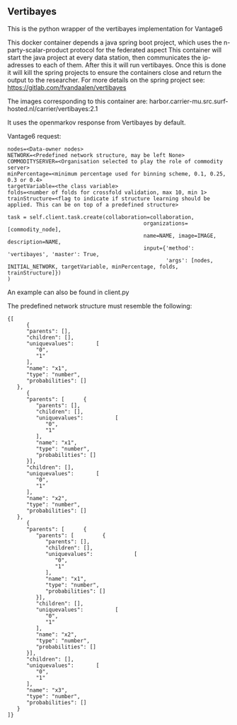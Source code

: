 ## Vertibayes
This is the python wrapper of the vertibayes implementation for Vantage6

This docker container depends a java spring boot project, which uses the n-party-scalar-product protocol for the federated aspect
This container will start the java project at every data station, then communicates the ip-adresses to each of them. After this it will run vertibayes.
Once this is done it will kill the spring projects to ensure the containers close and return the output to the researcher.
For more details on the spring project see: https://gitlab.com/fvandaalen/vertibayes

The images corresponding to this container are:
harbor.carrier-mu.src.surf-hosted.nl/carrier/vertibayes:2.1

It uses the openmarkov response from Vertibayes by default.

Vantage6 request:

```
nodes=<Data-owner nodes>
NETWORK=<Predefined network structure, may be left None>
COMMODITYSERVER=<Organisation selected to play the role of commodity server>
minPercentage=<minimum percentage used for binning scheme, 0.1, 0.25, 0.3 or 0.4>
targetVariable=<the class variable>
folds=<number of folds for crossfold validation, max 10, min 1>
trainStructure=<flag to indicate if structure learning should be applied. This can be on top of a predefined structure>
    
task = self.client.task.create(collaboration=collaboration,
                                           organizations=[commodity_node],
                                           name=NAME, image=IMAGE, description=NAME,
                                           input={'method': 'vertibayes', 'master': True,
                                                  'args': [nodes, INITIAL_NETWORK, targetVariable, minPercentage, folds, trainStructure]})
)
```
An example can also be found in client.py


The predefined network structure must resemble the following:
```
{[
      {
      "parents": [],
      "children": [],
      "uniquevalues":       [
         "0",
         "1"
      ],
      "name": "x1",
      "type": "number",
      "probabilities": []
   },
      {
      "parents": [      {
         "parents": [],
         "children": [],
         "uniquevalues":          [
            "0",
            "1"
         ],
         "name": "x1",
         "type": "number",
         "probabilities": []
      }],
      "children": [],
      "uniquevalues":       [
         "0",
         "1"
      ],
      "name": "x2",
      "type": "number",
      "probabilities": []
   },
      {
      "parents": [      {
         "parents": [         {
            "parents": [],
            "children": [],
            "uniquevalues":             [
               "0",
               "1"
            ],
            "name": "x1",
            "type": "number",
            "probabilities": []
         }],
         "children": [],
         "uniquevalues":          [
            "0",
            "1"
         ],
         "name": "x2",
         "type": "number",
         "probabilities": []
      }],
      "children": [],
      "uniquevalues":       [
         "0",
         "1"
      ],
      "name": "x3",
      "type": "number",
      "probabilities": []
   }
]}

```
